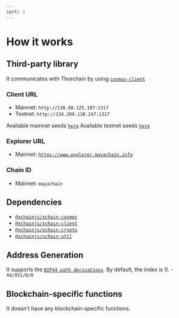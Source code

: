 ```yaml
---
sort: 1
---
```


# How it works

## Third-party library

It communicates with Thorchain by using [`cosmos-client`](https://github.com/cosmos-client/cosmos-client-ts)

### Client URL
* Mainnet: `http://138.68.125.107:1317`
* Testnet: `http://134.209.138.247:1317`

Available mainnet seeds [`here`](https://chaosnet-seed.thorchain.info/)
Available testnet seeds [`here`](https://testnet-seed.thorchain.info/)

### Explorer URL
* Mainnet: [`https://www.explorer.mayachain.info`](https://www.explorer.mayachain.info)

### Chain ID
* Mainnet: `mayachain`

## Dependencies

* [`@xchainjs/xchain-cosmos`](http://docs.xchainjs.org/xchain-client/xchain-cosmos/how-to-use.html)
* [`@xchainjs/xchain-client`](http://docs.xchainjs.org/xchain-client/interface.html)
* [`@xchainjs/xchain-crypto`](http://docs.xchainjs.org/xchain-crypto/how-to-use.html)
* [`@xchainjs/xchain-util`](http://docs.xchainjs.org/xchain-util/how-to-use.html)

## Address Generation

It supports the [`BIP44 path derivations`](https://github.com/satoshilabs/slips/blob/master/slip-0044.md).
By default, the index is 0. - `44/931/0/0`

## Blockchain-specific functions

It doesn't have any blockchain-specific functions.
